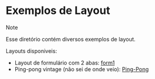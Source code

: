 # Exemplos de Layout

> [!NOTE]
> Esse diretório contém diversos exemplos de layout.

Layouts disponiveis:
- Layout de formulário com 2 abas: [form1](./form1/)
- Ping-pong vintage (não sei de onde veio): [Ping-Pong](./PingPong/)